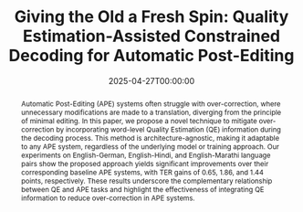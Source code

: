---
title: "Giving the Old a Fresh Spin: Quality Estimation-Assisted Constrained Decoding for Automatic Post-Editing"
date: 2025-04-27T00:00:00
authors: ["Sourabh Deoghare", "Diptesh Kanojia", "Pushpak Bhattacharyya"]
publication_types: ["1"]
abstract: "Automatic Post-Editing (APE) systems often struggle with over-correction, where unnecessary modifications are made to a translation, diverging from the principle of minimal editing. In this paper, we propose a novel technique to mitigate over-correction by incorporating word-level Quality Estimation (QE) information during the decoding process. This method is architecture-agnostic, making it adaptable to any APE system, regardless of the underlying model or training approach. Our experiments on English-German, English-Hindi, and English-Marathi language pairs show the proposed approach yields significant improvements over their corresponding baseline APE systems, with TER gains of 0.65, 1.86, and 1.44 points, respectively. These results underscore the complementary relationship between QE and APE tasks and highlight the effectiveness of integrating QE information to reduce over-correction in APE systems."
featured: false
publication: "*Proceedings of the 2025 Conference of the Nations of the Americas Chapter of the Association for Computational Linguistics: Human Language Technologies (Volume 2: Short Papers)*"
url_pdf: "https://aclanthology.org/2025.naacl-short.77.pdf"
url_preprint: "https://arxiv.org/abs/2501.17265"
tags: ["automatic post-editing", "quality estimation", "constrained decoding", "machine translation"]
---